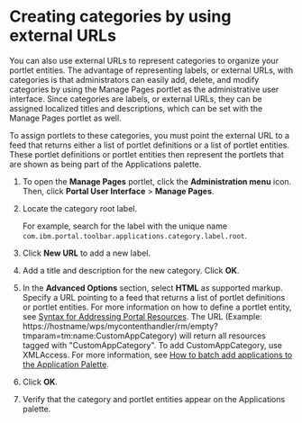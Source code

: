 # Creating categories by using external URLs

You can also use external URLs to represent categories to organize your portlet entities. The advantage of representing labels, or external URLs, with categories is that administrators can easily add, delete, and modify categories by using the Manage Pages portlet as the administrative user interface. Since categories are labels, or external URLs, they can be assigned localized titles and descriptions, which can be set with the Manage Pages portlet as well.

To assign portlets to these categories, you must point the external URL to a feed that returns either a list of portlet definitions or a list of portlet entities. These portlet definitions or portlet entities then represent the portlets that are shown as being part of the Applications palette.

1.  To open the **Manage Pages** portlet, click the **Administration menu** icon. Then, click **Portal User Interface** \> **Manage Pages**.

2.  Locate the category root label.

    For example, search for the label with the unique name `com.ibm.portal.toolbar.applications.category.label.root`.

3.  Click **New URL** to add a new label.

4.  Add a title and description for the new category. Click **OK**.

5.  In the **Advanced Options** section, select **HTML** as supported markup. Specify a URL pointing to a feed that returns a list of portlet definitions or portlet entities. For more information on how to define a portlet entity, see [Syntax for Addressing Portal Resources](../../../../../extend_dx/apis/model_spi/model-spi_rest_service/feeds_rest_svc/syntax_for_portal_resource/index.md). The URL (Example: https://hostname/wps/mycontenthandler/rm/empty?tmparam=tm:name:CustomAppCategory) will return all resources tagged with "CustomAppCategory". To add CustomAppCategory, use XMLAccess. For more information, see [How to batch add applications to the Application Palette](https://support.hcltechsw.com/csm?id=kb_article&sysparm_article=KB0086851).

6.  Click **OK**.

7.  Verify that the category and portlet entities appear on the Applications palette.

